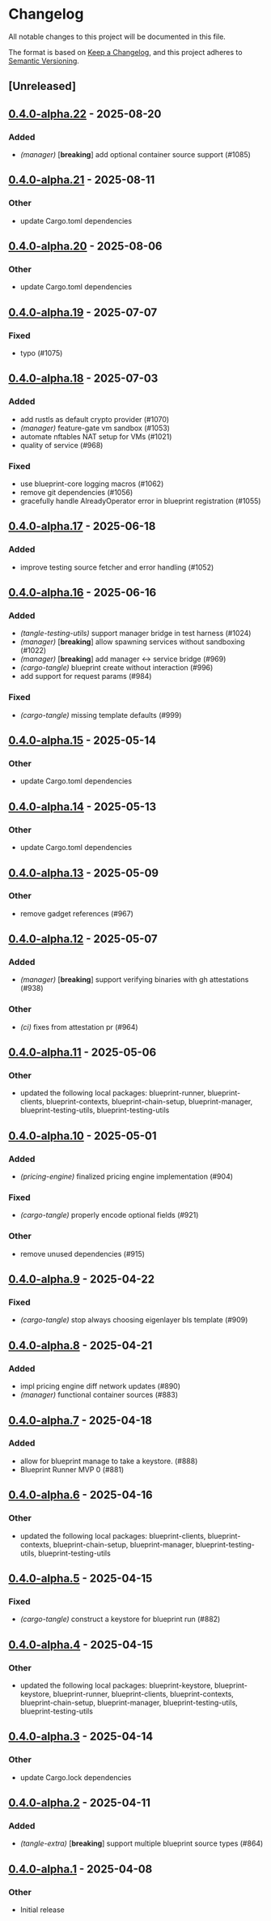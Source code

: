 # Changelog

All notable changes to this project will be documented in this file.

The format is based on [Keep a Changelog](https://keepachangelog.com/en/1.0.0/),
and this project adheres to [Semantic Versioning](https://semver.org/spec/v2.0.0.html).

## [Unreleased]

## [0.4.0-alpha.22](https://github.com/tangle-network/blueprint/compare/cargo-tangle-v0.4.0-alpha.21...cargo-tangle-v0.4.0-alpha.22) - 2025-08-20

### Added

- *(manager)* [**breaking**] add optional container source support (#1085)

## [0.4.0-alpha.21](https://github.com/tangle-network/blueprint/compare/cargo-tangle-v0.4.0-alpha.20...cargo-tangle-v0.4.0-alpha.21) - 2025-08-11

### Other

- update Cargo.toml dependencies

## [0.4.0-alpha.20](https://github.com/tangle-network/blueprint/compare/cargo-tangle-v0.4.0-alpha.19...cargo-tangle-v0.4.0-alpha.20) - 2025-08-06

### Other

- update Cargo.toml dependencies

## [0.4.0-alpha.19](https://github.com/tangle-network/blueprint/compare/cargo-tangle-v0.4.0-alpha.18...cargo-tangle-v0.4.0-alpha.19) - 2025-07-07

### Fixed

- typo (#1075)

## [0.4.0-alpha.18](https://github.com/tangle-network/blueprint/compare/cargo-tangle-v0.4.0-alpha.17...cargo-tangle-v0.4.0-alpha.18) - 2025-07-03

### Added

- add rustls as default crypto provider (#1070)
- *(manager)* feature-gate vm sandbox (#1053)
- automate nftables NAT setup for VMs (#1021)
- quality of service (#968)

### Fixed

- use blueprint-core logging macros (#1062)
- remove git dependencies (#1056)
- gracefully handle AlreadyOperator error in blueprint registration (#1055)

## [0.4.0-alpha.17](https://github.com/tangle-network/blueprint/compare/cargo-tangle-v0.4.0-alpha.16...cargo-tangle-v0.4.0-alpha.17) - 2025-06-18

### Added

- improve testing source fetcher and error handling (#1052)

## [0.4.0-alpha.16](https://github.com/tangle-network/blueprint/compare/cargo-tangle-v0.4.0-alpha.15...cargo-tangle-v0.4.0-alpha.16) - 2025-06-16

### Added

- *(tangle-testing-utils)* support manager bridge in test harness (#1024)
- *(manager)* [**breaking**] allow spawning services without sandboxing (#1022)
- *(manager)* [**breaking**] add manager <-> service bridge (#969)
- *(cargo-tangle)* blueprint create without interaction (#996)
- add support for request params (#984)

### Fixed

- *(cargo-tangle)* missing template defaults (#999)

## [0.4.0-alpha.15](https://github.com/tangle-network/blueprint/compare/cargo-tangle-v0.4.0-alpha.14...cargo-tangle-v0.4.0-alpha.15) - 2025-05-14

### Other

- update Cargo.toml dependencies

## [0.4.0-alpha.14](https://github.com/tangle-network/blueprint/compare/cargo-tangle-v0.4.0-alpha.13...cargo-tangle-v0.4.0-alpha.14) - 2025-05-13

### Other

- update Cargo.toml dependencies

## [0.4.0-alpha.13](https://github.com/tangle-network/blueprint/compare/cargo-tangle-v0.4.0-alpha.12...cargo-tangle-v0.4.0-alpha.13) - 2025-05-09

### Other

- remove gadget references (#967)

## [0.4.0-alpha.12](https://github.com/tangle-network/blueprint/compare/cargo-tangle-v0.4.0-alpha.11...cargo-tangle-v0.4.0-alpha.12) - 2025-05-07

### Added

- *(manager)* [**breaking**] support verifying binaries with gh attestations (#938)

### Other

- *(ci)* fixes from attestation pr (#964)

## [0.4.0-alpha.11](https://github.com/tangle-network/blueprint/compare/cargo-tangle-v0.4.0-alpha.10...cargo-tangle-v0.4.0-alpha.11) - 2025-05-06

### Other

- updated the following local packages: blueprint-runner, blueprint-clients, blueprint-contexts, blueprint-chain-setup, blueprint-manager, blueprint-testing-utils, blueprint-testing-utils

## [0.4.0-alpha.10](https://github.com/tangle-network/blueprint/compare/cargo-tangle-v0.4.0-alpha.9...cargo-tangle-v0.4.0-alpha.10) - 2025-05-01

### Added

- *(pricing-engine)* finalized pricing engine implementation (#904)

### Fixed

- *(cargo-tangle)* properly encode optional fields (#921)

### Other

- remove unused dependencies (#915)

## [0.4.0-alpha.9](https://github.com/tangle-network/blueprint/compare/cargo-tangle-v0.4.0-alpha.8...cargo-tangle-v0.4.0-alpha.9) - 2025-04-22

### Fixed

- *(cargo-tangle)* stop always choosing eigenlayer bls template (#909)

## [0.4.0-alpha.8](https://github.com/tangle-network/blueprint/compare/cargo-tangle-v0.4.0-alpha.7...cargo-tangle-v0.4.0-alpha.8) - 2025-04-21

### Added

- impl pricing engine diff network updates (#890)
- *(manager)* functional container sources (#883)

## [0.4.0-alpha.7](https://github.com/tangle-network/blueprint/compare/cargo-tangle-v0.4.0-alpha.6...cargo-tangle-v0.4.0-alpha.7) - 2025-04-18

### Added

- allow for blueprint manage to take a keystore. (#888)
- Blueprint Runner MVP 0 (#881)

## [0.4.0-alpha.6](https://github.com/tangle-network/blueprint/compare/cargo-tangle-v0.4.0-alpha.5...cargo-tangle-v0.4.0-alpha.6) - 2025-04-16

### Other

- updated the following local packages: blueprint-clients, blueprint-contexts, blueprint-chain-setup, blueprint-manager, blueprint-testing-utils, blueprint-testing-utils

## [0.4.0-alpha.5](https://github.com/tangle-network/blueprint/compare/cargo-tangle-v0.4.0-alpha.4...cargo-tangle-v0.4.0-alpha.5) - 2025-04-15

### Fixed

- *(cargo-tangle)* construct a keystore for blueprint run (#882)

## [0.4.0-alpha.4](https://github.com/tangle-network/blueprint/compare/cargo-tangle-v0.4.0-alpha.3...cargo-tangle-v0.4.0-alpha.4) - 2025-04-15

### Other

- updated the following local packages: blueprint-keystore, blueprint-keystore, blueprint-runner, blueprint-clients, blueprint-contexts, blueprint-chain-setup, blueprint-manager, blueprint-testing-utils, blueprint-testing-utils

## [0.4.0-alpha.3](https://github.com/tangle-network/blueprint/compare/cargo-tangle-v0.4.0-alpha.2...cargo-tangle-v0.4.0-alpha.3) - 2025-04-14

### Other

- update Cargo.lock dependencies

## [0.4.0-alpha.2](https://github.com/tangle-network/blueprint/compare/cargo-tangle-v0.4.0-alpha.1...cargo-tangle-v0.4.0-alpha.2) - 2025-04-11

### Added

- *(tangle-extra)* [**breaking**] support multiple blueprint source types (#864)

## [0.4.0-alpha.1](https://github.com/tangle-network/blueprint/releases/tag/blueprint-metrics-v0.1.0-alpha.1) - 2025-04-08

### Other

- Initial release
